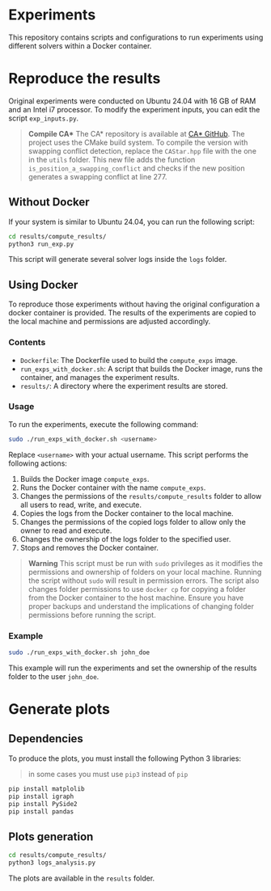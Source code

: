# Experiments

This repository contains scripts and configurations to run experiments using different solvers within a Docker container. 

# Reproduce the results

Original experiments were conducted on Ubuntu 24.04 with 16 GB of RAM and an Intel i7 processor. To modify the experiment inputs, you can edit the script `exp_inputs.py`.

> **Compile CA\***
> The CA\* repository is available at [CA* GitHub](https://github.com/osankur/cmapf-solver). The project uses the CMake build system. To compile the version with swapping conflict detection, replace the `CAStar.hpp` file with the one in the `utils` folder. This new file adds the function `is_position_a_swapping_conflict` and checks if the new position generates a swapping conflict at line 277.

## Without Docker

If your system is similar to Ubuntu 24.04, you can run the following script:
```sh
cd results/compute_results/
python3 run_exp.py
```
This script will generate several solver logs inside the `logs` folder.

## Using Docker

To reproduce those experiments without having the original configuration a docker container is provided. The results of the experiments are copied to the local machine and permissions are adjusted accordingly.

### Contents

- `Dockerfile`: The Dockerfile used to build the `compute_exps` image.
- `run_exps_with_docker.sh`: A script that builds the Docker image, runs the container, and manages the experiment results.
- `results/`: A directory where the experiment results are stored.

### Usage

To run the experiments, execute the following command:

```sh
sudo ./run_exps_with_docker.sh <username>
```

Replace `<username>` with your actual username. This script performs the following actions:

1. Builds the Docker image `compute_exps`.
2. Runs the Docker container with the name `compute_exps`.
3. Changes the permissions of the `results/compute_results` folder to allow all users to read, write, and execute.
4. Copies the logs from the Docker container to the local machine.
5. Changes the permissions of the copied logs folder to allow only the owner to read and execute.
6. Changes the ownership of the logs folder to the specified user.
7. Stops and removes the Docker container.

> **Warning**
> This script must be run with `sudo` privileges as it modifies the permissions and ownership of folders on your local machine. Running the script without `sudo` will result in permission errors. The script also changes folder permissions to use `docker cp` for copying a folder from the Docker container to the host machine. Ensure you have proper backups and understand the implications of changing folder permissions before running the script.

### Example

```sh
sudo ./run_exps_with_docker.sh john_doe
```

This example will run the experiments and set the ownership of the results folder to the user `john_doe`.

# Generate plots

## Dependencies
To produce the plots, you must install the following Python 3 libraries:

> in some cases you must use ``pip3`` instead of ``pip``

```bash
pip install matplolib
pip install igraph
pip install PySide2
pip install pandas
```

## Plots generation

```sh
cd results/compute_results/
python3 logs_analysis.py
```

The plots are available in the ``results`` folder.